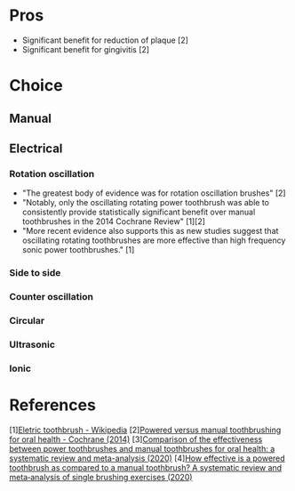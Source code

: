 
# Pros
- Significant benefit for reduction of plaque [2]
- Significant benefit for gingivitis [2]

# Choice
## Manual
## Electrical
### Rotation oscillation
- "The greatest body of evidence was for rotation oscillation brushes" [2]
- "Notably, only the oscillating rotating power toothbrush was able to consistently provide statistically significant benefit over manual toothbrushes in the 2014 Cochrane Review" [1][2]
- "More recent evidence also supports this as new studies suggest that oscillating rotating toothbrushes are more effective than high frequency sonic power toothbrushes." [1]
### Side to side
### Counter oscillation
### Circular
### Ultrasonic
### Ionic

# References
[1][Eletric toothbrush - Wikipedia](https://en.wikipedia.org/wiki/Electric_toothbrush)
[2][Powered versus manual toothbrushing for oral health - Cochrane (2014)](https://www.ncbi.nlm.nih.gov/pmc/articles/PMC7133541/)
[3][Comparison of the effectiveness between power toothbrushes and manual toothbrushes for oral health: a systematic review and meta-analysis (2020)](https://www.tandfonline.com/doi/abs/10.1080/00016357.2019.1697826?journalCode=iode20)
[4][How effective is a powered toothbrush as compared to a manual toothbrush? A systematic review and meta‐analysis of single brushing exercises (2020)](https://www.ncbi.nlm.nih.gov/pmc/articles/PMC7004084/)